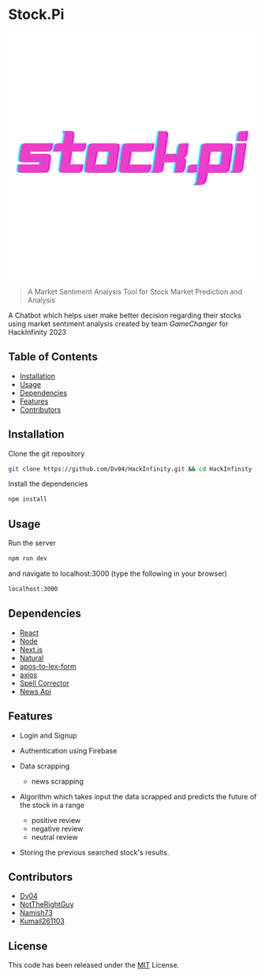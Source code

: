 # Stock.Pi

![Stock.pi Logo](/public/logo.png)

> A Market Sentiment Analysis Tool for Stock Market Prediction and Analysis

A Chatbot which helps user make better decision regarding their stocks using market sentiment analysis created by team _GameChanger_ for HackInfinity 2023

## Table of Contents

-   [Installation](#installation)
-   [Usage](#usage)
-   [Dependencies](#dependencies)
-   [Features](#features)
-   [Contributors](#contributors)

## Installation

Clone the git repository

```bash
git clone https://github.com/Dv04/HackInfinity.git && cd HackInfinity
```

Install the dependencies

```bash
npm install
```

## Usage

Run the server

```bash
npm run dev
```

and navigate to localhost:3000 (type the following in your browser)

```bash
localhost:3000
```

## Dependencies

-   [React](https://reactjs.org/)
-   [Node](https://nodejs.org/en/)
-   [Next.js](https://nextjs.org/)
-   [Natural](https://www.npmjs.com/package/natural)
-   [apos-to-lex-form](https://www.npmjs.com/package/apos-to-lex-form)
-   [axios](https://www.npmjs.com/package/axios)
-   [Spell Corrector](https://www.npmjs.com/package/spellcorrector)
-   [News Api](https://newsapi.org/)

## Features

-   Login and Signup
-   Authentication using Firebase
-   Data scrapping

    -   news scrapping

-   Algorithm which takes input the data scrapped and predicts the future of the stock in a range

    - positive review
    - negative review
    - neutral review
    
-   Storing the previous searched stock's results.


## Contributors

-   [Dv04](https://github.com/Dv04/)
-   [NotTheRightGuy](https://github.com/nottherightguy/)
-   [Namish73](https://github.com/naimish73)
-   [Kumail261103](https://github.com/KUMAIL261103)

## License

This code has been released under the [MIT](https://opensource.org/licenses/MIT) License.

